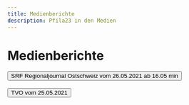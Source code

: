 ```yaml
---
title: Medienberichte
description: Pfila23 in den Medien
---
```


# Medienberichte

<a href="https://www.srf.ch/audio/regionaljournal-ostschweiz/muss-das-st-galler-polizei-gesetz-nochmals-ueberarbeitet-werden?id=12394291" target="_blank">
<button class="btn btn-primary">
SRF Regionaljournal Ostschweiz vom 26.05.2021 ab 16.05 min
</button>
</a>
<br />
<br />
<a href="https://www.tvo-online.ch/aktuell/regionales-jubla-pfingstlager-in-abtwil-fuer-mehr-als-500-kinder-151737607" target="_blank">
<button class="btn btn-primary">
TVO vom 25.05.2021
</button>
</a>
